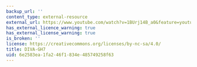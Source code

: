 ```yaml
---
backup_url: ''
content_type: external-resource
external_url: https://www.youtube.com/watch?v=1BUrj14B_a0&feature=youtu.be
has_external_licence_warning: true
has_external_license_warning: true
is_broken: ''
license: https://creativecommons.org/licenses/by-nc-sa/4.0/
title: DIVA-GH7
uid: 6e2583ea-1fa2-46f1-834e-485749258f63
---
```

